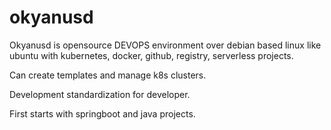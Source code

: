 # okyanusd

Okyanusd is opensource DEVOPS environment over debian based linux like ubuntu with kubernetes, docker, github, registry, serverless projects.

Can create templates and manage k8s clusters. 

Development standardization for developer. 

First starts with springboot and java projects.

